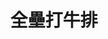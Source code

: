 ---
title: "全壘打牛排"
description: "全壘打牛排"
layout: shop
keywords:
  - 美食競賽
  - 台灣美食
  - 美食精選
datePublished: "2025-06-30"
dateModified: "2025-07-06"
city: "台南市"
district: "北區"
address: "台南市北區海安路三段533號"
phone: ""
geo: "23.010433694903504, 120.20007547175955"
google_map: "https://maps.app.goo.gl/eXKJFwKWStAqW89Q9"
footinder: "https://footinder.com.tw/%E5%8F%B0%E5%8D%97%E5%B8%82%E5%8C%97%E5%8D%80/362071/"
official: "https://www.facebook.com/homerunsteak.nightmarket/"
award:
  - name: "夜市王"
    year: "2024"
    entries:
      - nightMarket: "花園夜市"
        food_type: "牛肉"
        rank: "第一名"

---